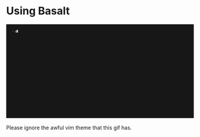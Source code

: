 # Using Basalt

<img width="2000" src="./demo.gif" />

Please ignore the awful vim theme that this gif has.
